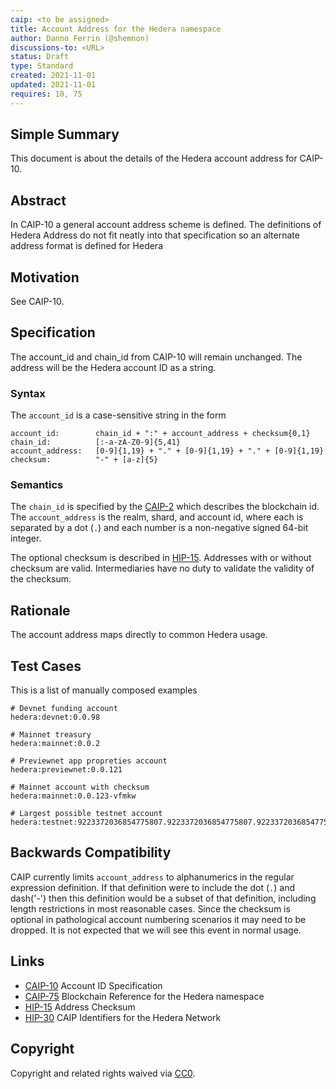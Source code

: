 ```yaml
---
caip: <to be assigned>
title: Account Address for the Hedera namespace
author: Danno Ferrin (@shemnon)
discussions-to: <URL>
status: Draft
type: Standard
created: 2021-11-01
updated: 2021-11-01
requires: 10, 75
---
```


## Simple Summary

This document is about the details of the Hedera account address for CAIP-10.

## Abstract

In CAIP-10 a general account address scheme is defined. The definitions of
Hedera Address do not fit neatly into that specification so an alternate address
format is defined for Hedera

## Motivation

See CAIP-10.

## Specification

The account_id and chain_id from CAIP-10 will remain unchanged. The address will
be the Hedera account ID as a string.

### Syntax

The `account_id` is a case-sensitive string in the form

```
account_id:        chain_id + ":" + account_address + checksum{0,1}
chain_id:          [:-a-zA-Z0-9]{5,41}
account_address:   [0-9]{1,19} + "." + [0-9]{1,19} + "." + [0-9]{1,19}
checksum:          "-" + [a-z]{5}
```

### Semantics

The `chain_id` is specified by
the [CAIP-2](https://github.com/ChainAgnostic/CAIPs/blob/master/CAIPs/caip-2.md)
which describes the blockchain id. The `account_address` is the realm, shard,
and account id, where each is separated by a dot (`.`) and each number is a
non-negative signed 64-bit integer.

The optional checksum is described in
[HIP-15](https://github.com/hashgraph/hedera-improvement-proposal/blob/master/HIP/hip-15.md).
Addresses with or without checksum are valid. Intermediaries have no duty to
validate the validity of the checksum.

## Rationale

The account address maps directly to common Hedera usage.

## Test Cases

This is a list of manually composed examples

```
# Devnet funding account
hedera:devnet:0.0.98

# Mainnet treasury
hedera:mainnet:0.0.2

# Previewnet app propreties account
hedera:previewnet:0.0.121

# Mainnet account with checksum
hedera:mainnet:0.0.123-vfmkw

# Largest possible testnet account
hedera:testnet:9223372036854775807.9223372036854775807.9223372036854775807
```

## Backwards Compatibility

CAIP currently limits `account_address` to alphanumerics in the regular
expression definition. If that definition were to include the dot (`.`) and
dash('-') then this definition would be a subset of that definition, including
length restrictions in most reasonable cases. Since the checksum is optional in
pathological account numbering scenarios it may need to be dropped. It is not
expected that we will see this event in normal usage.

## Links

- [CAIP-10](./caip-10.md) Account ID Specification
- [CAIP-75](./caip-75.md) Blockchain Reference for the Hedera namespace
- [HIP-15](https://github.com/hashgraph/hedera-improvement-proposal/blob/master/HIP/hip-15.md)
  Address Checksum
- [HIP-30](https://github.com/hashgraph/hedera-improvement-proposal/blob/master/HIP/hip-30.md)
  CAIP Identifiers for the Hedera Network

## Copyright

Copyright and related rights waived
via [CC0](https://creativecommons.org/publicdomain/zero/1.0/).

